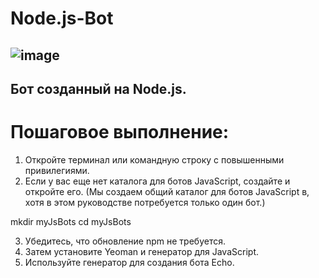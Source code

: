 # Node.js-Bot
![image](https://user-images.githubusercontent.com/44378669/72207239-2bab0600-34a8-11ea-9d93-44c88a51c208.png)
---------------------------
Бот созданный на Node.js. 
---------------------------
# Пошаговое выполнение:
1. Откройте терминал или командную строку с повышенными привилегиями.
2. Если у вас еще нет каталога для ботов JavaScript, создайте и откройте его. (Мы создаем общий каталог для ботов JavaScript в, хотя в этом руководстве потребуется только один бот.)

  mkdir myJsBots
  cd myJsBots

3. Убедитесь, что обновление npm не требуется.
4. Затем установите Yeoman и генератор для JavaScript.
5. Используйте генератор для создания бота Echo.
